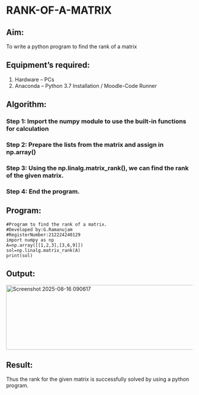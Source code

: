 # RANK-OF-A-MATRIX
## Aim:
To write a python program to find the rank of a matrix
## Equipment’s required:
1. 	Hardware – PCs
2. 	Anaconda – Python 3.7 Installation / Moodle-Code Runner
## Algorithm:
### Step 1: Import the numpy module to use the built-in functions for calculation
### Step 2: Prepare the lists from the matrix and assign in np.array()
### Step 3: Using the np.linalg.matrix_rank(), we can find the rank of the given matrix.
### Step 4: End the program.
## Program:
```
#Program to find the rank of a matrix.
#Developed by:G.Ramanujam 
#RegisterNumber:212224240129
import numpy as np
A=np.array([[1,2,3],[3,6,9]])
sol=np.linalg.matrix_rank(A)
print(sol)
```
## Output:
<img width="526" height="174" alt="Screenshot 2025-08-16 090617" src="https://github.com/user-attachments/assets/29a24e4c-5799-4a26-bb28-225803abbeb5" />

## Result:
Thus the rank for the given matrix is successfully solved by  using a python program.

